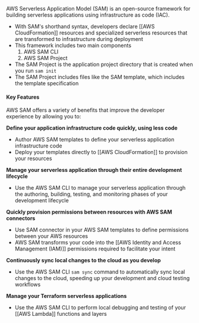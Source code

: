 AWS Serverless Application Model (SAM) is an open-source framework for building serverless applications using infrastructure as code (IAC).
- With SAM's shorthand syntax, developers declare [[AWS CloudFormation]] resources and specialized serverless resources that are transformed to infrastructure during deployment
- This framework includes two main components
	1. AWS SAM CLI
	2. AWS SAM Project
- The SAM Project is the application project directory that is created when you run `sam init`
- The SAM Project includes files like the SAM template, which includes the template specification

#### Key Features
AWS SAM offers a variety of benefits that improve the developer experience by allowing you to:

**Define your application infrastructure code quickly, using less code**
- Author AWS SAM templates to define your serverless application infrastructure code
- Deploy your templates directly to [[AWS CloudFormation]] to provision your resources

**Manage your serverless application through their entire development lifecycle**
- Use the AWS SAM CLI to manage your serverless application through the authoring, building, testing, and monitoring phases of your development lifecycle

**Quickly provision permissions between resources with AWS SAM connectors**
- Use SAM connector in your AWS SAM templates to define permissions between your AWS resources
- AWS SAM transforms your code into the [[AWS Identity and Access Management (IAM)]] permissions required to facilitate your intent

**Continuously sync local changes to the cloud as you develop**
- Use the AWS SAM CLI `sam sync` command to automatically sync local changes to the cloud, speeding up your development and cloud testing workflows

**Manage your Terraform serverless applications**
- Use the AWS SAM CLI to perform local debugging and testing of your [[AWS Lambda]] functions and layers

